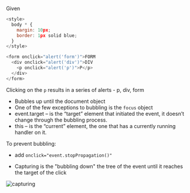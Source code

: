Given

```js
<style>
  body * {
    margin: 10px;
    border: 1px solid blue;
  }
</style>

<form onclick="alert('form')">FORM
  <div onclick="alert('div')">DIV
    <p onclick="alert('p')">P</p>
  </div>
</form>
```

Clicking on the `p` results in a series of alerts - p, div, form

- Bubbles up until the document object
- One of the few exceptions to bubbling is the `focus` object
- event.target – is the “target” element that initiated the event, it doesn’t change through the bubbling process.
- this – is the “current” element, the one that has a currently running handler on it.

To prevent bubbling:
- add `onclick="event.stopPropagation()"`

- Capturing is the "bubbling down" the tree of the event until it reaches the target of the click

![capturing](https://javascript.info/article/bubbling-and-capturing/eventflow.png)
